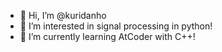 - 👋 Hi, I’m @kuridanho
- 👀 I’m interested in signal processing in python!
- 🌱 I’m currently learning AtCoder with C++!

<!---
kuridanho/kuridanho is a ✨ special ✨ repository because its `README.md` (this file) appears on your GitHub profile.
You can click the Preview link to take a look at your changes.
--->
